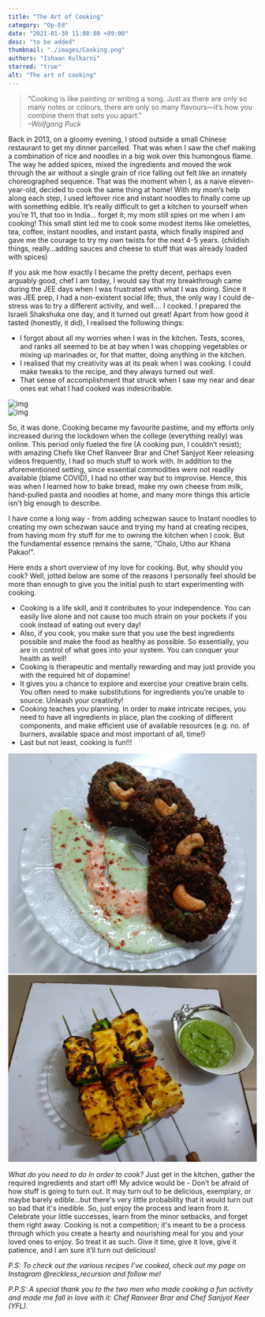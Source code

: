 ```yaml
---
title: "The Art of Cooking"
category: "Op-Ed"
date: "2021-01-30 11:00:00 +09:00"
desc: "to be added"
thumbnail: "./images/Cooking.png"
authors: "Ishaan Kulkarni"
starred: "true" 
alt: "The art of cooking"
---
```


>“Cooking is like painting or writing a song. Just as there are only so many notes or colours, there are only so many flavours—it’s how you combine them that sets you apart.”          
>*–Wolfgang Puck*

Back in 2013, on a gloomy evening, I stood outside a small Chinese restaurant to get my dinner parcelled. That was when I saw the chef making a combination of rice and noodles in a big wok over this humongous flame. The way he added spices, mixed the ingredients and moved the wok through the air without a single grain of rice falling out felt like an innately choreographed sequence. That was the moment when I, as a naive eleven-year-old, decided to cook the same thing at home! With my mom’s help along each step, I used leftover rice and instant noodles to finally come up with something edible. It’s really difficult to get a kitchen to yourself when you’re 11, that too in India… forget it; my mom still spies on me when I am cooking! This small stint led me to cook some modest items like omelettes, tea, coffee, instant noodles, and instant pasta, which finally inspired and gave me the courage to try my own twists for the next 4-5 years. (childish things, really…adding sauces and cheese to stuff that was already loaded with spices) 

If you ask me how exactly I became the pretty decent, perhaps even arguably good, chef I am today, I would say that my breakthrough came during the JEE days when I was frustrated with what I was doing. Since it was JEE prep, I had a non-existent social life; thus, the only way I could de-stress was to try a different activity, and well…. I cooked. I prepared the Israeli Shakshuka one day, and it turned out great! Apart from how good it tasted (honestly, it did), I realised the following things:

- I forgot about all my worries when I was in the kitchen. Tests, scores, and ranks all seemed to be at bay when I was chopping vegetables or mixing up marinades or, for that matter, doing anything in the kitchen.       
- I realised that my creativity was at its peak when I was cooking. I could make tweaks to the recipe, and they always turned out well.                 
- That sense of accomplishment that struck when I saw my near and dear ones eat what I had cooked was indescribable.  

![img](./images/Cooking/20220616_212332.jpg)      
![img](./images/Cooking/20211026_135303.jpg) 

So, it was done. Cooking became my favourite pastime, and my efforts only increased during the lockdown when the college (everything really) was online. This period only fueled the fire (A cooking pun, I couldn’t resist); with amazing Chefs like Chef Ranveer Brar and Chef Sanjyot Keer releasing videos frequently, I had so much stuff to work with. In addition to the aforementioned setting, since essential commodities were not readily available (blame COVID), I had no other way but to improvise. Hence, this was when I learned how to bake bread, make my own cheese from milk, hand-pulled pasta and noodles at home, and many more things this article isn't big enough to describe.            

I have come a long way - from adding schezwan sauce to Instant noodles to creating my own schezwan sauce and trying my hand at creating recipes, from having mom fry stuff for me to owning the kitchen when I cook. But the fundamental essence remains the same, “Chalo, Utho aur Khana Pakao!”. 

Here ends a short overview of my love for cooking. But, why should you cook? Well, jotted below are some of the reasons I personally feel should be more than enough to give you the initial push to start experimenting with cooking. 

- Cooking is a life skill, and it contributes to your independence. You can easily live alone and not cause too much strain on your pockets if you cook instead of eating out every day!           
- Also, if you cook, you make sure that you use the best ingredients possible and make the food as healthy as possible. So essentially, you are in control of what goes into your system. You can conquer your health as well!
- Cooking is therapeutic and mentally rewarding and may just provide you with the required hit of dopamine!
- It gives you a chance to explore and exercise your creative brain cells. You often need to make substitutions for ingredients you’re unable to source. Unleash your creativity!
- Cooking teaches you planning. In order to make intricate recipes, you need to have all ingredients in place, plan the cooking of different components, and make efficient use of available resources (e.g. no. of burners, available space and most important of all, time!)
- Last but not least, cooking is fun!!!

![img](./images/Cooking/20220304_212935.jpg)      
![img](./images/Cooking/20220114_221133.jpg) 

*What do you need to do in order to cook?*
Just get in the kitchen, gather the required ingredients and start off! My advice would be - Don’t be afraid of how stuff is going to turn out. It may turn out to be delicious, exemplary, or maybe barely edible...but there's very little probability that it would turn out so bad that it's inedible. So, just enjoy the process and learn from it. Celebrate your little successes, learn from the minor setbacks, and forget them right away. Cooking is not a competition; it's meant to be a process through which you create a hearty and nourishing meal for you and your loved ones to enjoy. So treat it as such. Give it time, give it love, give it patience, and I am sure it’ll turn out delicious!


*P.S: To check out the various recipes I’ve cooked, check out my page on Instagram @reckless_recursion and follow me!*

*P.P.S: A special thank you to the two men who made cooking a fun activity and made me fall in love with it: Chef Ranveer Brar and Chef Sanjyot Keer (YFL).*
